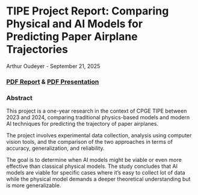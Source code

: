 # TIPE Project Report: Comparing Physical and AI Models for Predicting Paper Airplane Trajectories

Arthur Oudeyer - September 21, 2025

### [PDF Report](https://github.com/Arthur1459/trajectory-prediction-ai-vs-physics/blob/master/Research%20Project%20Report%20-%20Paper%20Airplane%20Trajectory%20Prediction%20using%20AI%20and%20Physical%20Models%20-%20TIPE.pdf) & [PDF Presentation](https://github.com/Arthur1459/trajectory-prediction-ai-vs-physics/blob/master/Presentation%20-%20Predicting%20Paper%20Airplane%20Trajectory%20using%20Physic%20and%20AI%20models%20-%20ENGLISH.pdf)

### Abstract

This project is a one-year research in the context of CPGE TIPE between 2023 and 2024, comparing traditional physics-based models and modern AI techniques for predicting the trajectory of paper airplanes.

The project involves experimental data collection, analysis using computer vision tools, and the comparison of
the two approaches in terms of accuracy, generalization, and reliability. 

The goal is to determine when AI models might be viable or even more effective than classical physical models. The study concludes that AI models are
viable for specific cases where it’s easy to collect lot of data while the physical model demands a deeper theoretical understanding but is more generalizable.
